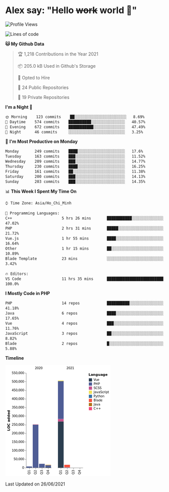 # Alex say: "Hello ~~work~~ world 🐾"

<!--START_SECTION:waka-->
![Profile Views](http://img.shields.io/badge/Profile%20Views-0-blue)

![Lines of code](https://img.shields.io/badge/From%20Hello%20World%20I%27ve%20Written-820442%20lines%20of%20code-blue)

**🐱 My Github Data** 

> 🏆 1,218 Contributions in the Year 2021
 > 
> 📦 205.0 kB Used in Github's Storage 
 > 
> 💼 Opted to Hire
 > 
> 📜 24 Public Repositories 
 > 
> 🔑 19 Private Repositories  
 > 
**I'm a Night 🦉** 

```text
🌞 Morning    123 commits    ██░░░░░░░░░░░░░░░░░░░░░░░   8.69% 
🌆 Daytime    574 commits    ██████████░░░░░░░░░░░░░░░   40.57% 
🌃 Evening    672 commits    ███████████░░░░░░░░░░░░░░   47.49% 
🌙 Night      46 commits     ░░░░░░░░░░░░░░░░░░░░░░░░░   3.25%

```
📅 **I'm Most Productive on Monday** 

```text
Monday       249 commits    ████░░░░░░░░░░░░░░░░░░░░░   17.6% 
Tuesday      163 commits    ███░░░░░░░░░░░░░░░░░░░░░░   11.52% 
Wednesday    209 commits    ███░░░░░░░░░░░░░░░░░░░░░░   14.77% 
Thursday     230 commits    ████░░░░░░░░░░░░░░░░░░░░░   16.25% 
Friday       161 commits    ██░░░░░░░░░░░░░░░░░░░░░░░   11.38% 
Saturday     200 commits    ███░░░░░░░░░░░░░░░░░░░░░░   14.13% 
Sunday       203 commits    ███░░░░░░░░░░░░░░░░░░░░░░   14.35%

```


📊 **This Week I Spent My Time On** 

```text
⌚︎ Time Zone: Asia/Ho_Chi_Minh

💬 Programming Languages: 
C++                      5 hrs 26 mins       ███████████░░░░░░░░░░░░░░   47.02% 
PHP                      2 hrs 31 mins       █████░░░░░░░░░░░░░░░░░░░░   21.72% 
Vue.js                   1 hr 55 mins        ████░░░░░░░░░░░░░░░░░░░░░   16.64% 
Other                    1 hr 15 mins        ██░░░░░░░░░░░░░░░░░░░░░░░   10.89% 
Blade Template           23 mins             ░░░░░░░░░░░░░░░░░░░░░░░░░   3.42%

🔥 Editors: 
VS Code                  11 hrs 35 mins      █████████████████████████   100.0%

```

**I Mostly Code in PHP** 

```text
PHP                      14 repos            ██████████░░░░░░░░░░░░░░░   41.18% 
Java                     6 repos             ████░░░░░░░░░░░░░░░░░░░░░   17.65% 
Vue                      4 repos             ███░░░░░░░░░░░░░░░░░░░░░░   11.76% 
JavaScript               3 repos             ██░░░░░░░░░░░░░░░░░░░░░░░   8.82% 
Blade                    2 repos             █░░░░░░░░░░░░░░░░░░░░░░░░   5.88%

```


**Timeline**

![Chart not found](https://raw.githubusercontent.com/alexzvn/alexzvn/main/charts/bar_graph.png) 


 Last Updated on 26/06/2021
<!--END_SECTION:waka-->
